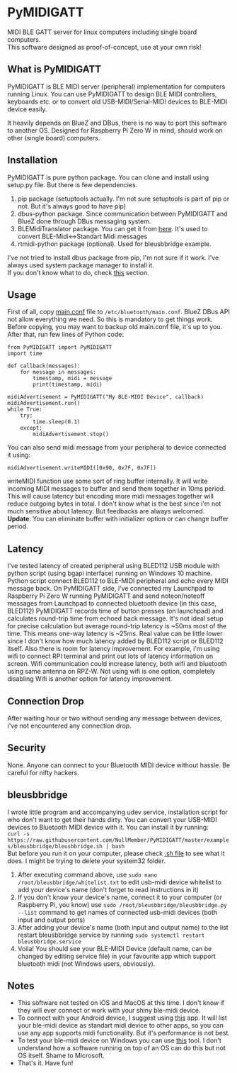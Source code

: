 # PyMIDIGATT

MIDI BLE GATT server for linux computers including single board computers.  
This software designed as proof-of-concept, use at your own risk!  

## What is PyMIDIGATT

PyMIDIGATT is BLE MIDI server (peripheral) implementation for computers running Linux. 
You can use PyMIDIGATT to design BLE MIDI controllers, keyboards etc. 
or to convert old USB-MIDI/Serial-MIDI devices to BLE-MIDI device easily.  

It heavily depends on BlueZ and DBus, there is no way to port this software to another OS. 
Designed for Raspberry Pi Zero W in mind, should work on other (single board) computers. 

## Installation

PyMIDIGATT is pure python package. You can clone and install using setup.py file.
But there is few dependencies.  

1. pip package (setuptools actually. I'm not sure setuptools is part of pip or not. But it's always good to have pip)  
2. dbus-python package. Since communication between PyMIDIGATT and BlueZ done through DBus messaging system.  
3. BLEMidiTranslator package. You can get it from [here](https://github.com/NullMember/BLEMidiTranslator). 
It's used to convert BLE-Midi<->Standart Midi messages  
4. rtmidi-python package (optional). Used for bleusbbridge example.  

I've not tried to install dbus package from pip, I'm not sure if it work. I've always used system package manager to install it.  
If you don't know what to do, check [this](#bleusbbridge) section.

## Usage

First of all, copy [main.conf](configuration/main.conf) file to `/etc/bluetooth/main.conf`. 
BlueZ DBus API not allow everything we need. So this is mandatory to get things work. 
Before copying, you may want to backup old main.conf file, it's up to you.  
After that, run few lines of Python code:  

    from PyMIDIGATT import PyMIDIGATT
    import time
    
    def callback(messages):
        for message in messages:
            timestamp, midi = message
            print(timestamp, midi)
    
    midiAdvertisement = PyMIDIGATT("My BLE-MIDI Device", callback)
    midiAdvertisement.run()
    while True:
        try:
            time.sleep(0.1)
        except:
            midiAdvertisement.stop()

You can also send midi message from your peripheral to device connected it using:

    midiAdvertisement.writeMIDI([0x90, 0x7F, 0x7F])

writeMIDI function use some sort of ring buffer internally. It will write incoming MIDI messages to buffer and send them together in 10ms period. 
This will cause latency but encoding more midi messages together will reduce outgoing bytes in total. 
I don't know what is the best since i'm not much sensitive about latency. But feedbacks are always welcomed.  
**Update**: You can eliminate buffer with initializer option or can change buffer period.

## Latency

I've tested latency of created peripheral using BLED112 USB module with python script (using bgapi interface) running on Windows 10 machine. 
Python script connect BLED112 to BLE-MIDI peripheral and echo every MIDI message back. 
On PyMIDIGATT side, i've connected my Launchpad to Raspberry Pi Zero W running PyMIDIGATT and send noteon/noteoff 
messages from Launchpad to connected bluetooth device (in this case, BLED112)
PyMIDIGATT records time of button presses (on launchpad) and calculates round-trip time from echoed back message. 
It's not ideal setup for precise calculation but average round-trip latency is ~50ms most of the time. 
This means one-way latency is ~25ms. Real value can be little lower since I don't know how much latency added by BLED112 script or BLED112 itself. 
Also there is room for latency improvement. For example, i'm using wifi to connect RPI terminal and print out lots of latency information on screen. 
Wifi communication could increase latency, both wifi and bluetooth using same antenna on RPZ-W. Not using wifi is one option, 
completely disabling Wifi is another option for latency improvement.

## Connection Drop

After waiting hour or two without sending any message between devices, i've not encountered any connection drop. 

## Security

None. Anyone can connect to your Bluetooth MIDI device without hassle. Be careful for nifty hackers.  

## bleusbbridge

I wrote little program and accompanying udev service, installation script for who don't want to get their hands dirty. 
You can convert your USB-MIDI devices to Bluetooth MIDI device with it. You can install it by running:  
`curl -s https://raw.githubusercontent.com/NullMember/PyMIDIGATT/master/examples/bleusbbridge/bleusbbridge.sh | bash`  
But before you run it on your computer, please check [.sh file](examples/bleusbbridge/bleusbbridge.sh) to see what it does. 
I might be trying to delete your system32 folder. 

1. After executing command above, use `sudo nano /root/bleusbbridge/whitelist.txt` to edit usb-midi device whitelist to add your device's name (don't forget to read instructions in it)
2. If you don't know your device's name, connect it to your computer (or Raspberry Pi, you know) use `sudo /root/bleusbbridge/bleusbbridge.py --list` command to get names of connected usb-midi devices (both input and output ports)
3. After adding your device's name (both input and output name) to the list restart bleusbbridge service by running `sudo systemctl restart bleusbbridge.service`
4. Voila! You should see your BLE-MIDI Device (default name, can be changed by editing service file) in your favourite app which support bluetooth midi (not Windows users, obviously).

## Notes

- This software not tested on iOS and MacOS at this time. I don't know if they will ever connect or work with your shiny ble-midi device.
- To connect with your Android device, I suggest using [this](https://play.google.com/store/apps/details?id=com.mobileer.example.midibtlepairing) app. It will list your ble-midi device as standart midi device to other apps, so you can use any app supports midi functionality. But it's performance is not best.
- To test your ble-midi device on Windows you can use [this](https://webmidilab.appspot.com/blesynth/) tool. I don't understand how a software running on top of an OS can do this but not OS itself. Shame to Microsoft.
- That's it. Have fun!
